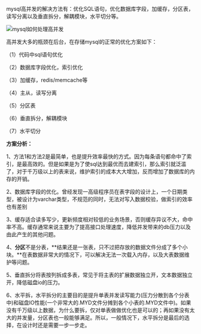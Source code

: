mysql高并发的解决方法有：优化SQL语句，优化数据库字段，加缓存，分区表，读写分离以及垂直拆分，解耦模块，水平切分等。

![mysql如何处理高并发](H:\Desktop\新建文件夹\Blog\docs\backend\Redis\pictures\876f728362b84ef09ade6ccdd80c6b4d)

 

高并发大多的瓶颈在后台，在存储mysql的正常的优化方案如下：

（1）代码中sql语句优化

（2）数据库字段优化，索引优化

（3）加缓存，redis/memcache等

（4）主从，读写分离

（5）分区表

（6）垂直拆分，解耦模块

（7）水平切分

**方案分析：**

1、方法1和方法2是最简单，也是提升效率最快的方式。因为每条语句都命中了索引，是最高效的。但是如果是为了使sql达到最优而去建索引，那么索引就泛滥了，对于千万级以上的表来说，维护索引的成本大大增加，反而增加了数据库的内存的开销。

2、数据库字段的优化。曾经发现一高级程序员在表字段的设计上，一个日期类型，被设计为varchar类型，不规范的同时，无法对写入数据校验，做索引的效率也有差别

3、缓存适合读多写少，更新频度相对较低的业务场景，否则缓存异议不大，命中率不高。缓存通常来说主要为了提高接口处理速度，降低并发带来的db压力以及由此产生的其他问题。

4、**分区**不是分表，**结果还是一张表，只不过把存放的数据文件分成了多个小块。**在表数据非常大的情况下，可以解决无法一次载入内存，以及大表数据维护等问题。

5、垂直拆分将表按列拆成多表，常见于将主表的扩展数据独立开，文本数据独立开，降低磁盘io的压力。

6、水平拆，水平拆分的主要目的是提升单表并发读写能力(压力分散到各个分表中)和磁盘IO性能(一个非常大的.MYD文件分摊到各个小表的.MYD文件中)。如果没有千万级以上数据，为什么要拆，仅对单表做做优化也是可以的；再如果没有太大的并发量，分区表也一般能够满足。所以，一般情况下，水平拆分是最后的选择，在设计时还是需要一步一步走。